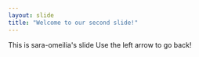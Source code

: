 ```yaml
---
layout: slide
title: "Welcome to our second slide!"
---
```

This is sara-omeilia's slide
Use the left arrow to go back!
